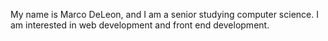 My name is Marco DeLeon, and I am a senior studying computer science. I am interested in web development and front end development.
